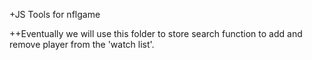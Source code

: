 +JS Tools for nflgame


++Eventually we will use this folder to store search function to add and remove player from the 'watch list'.
